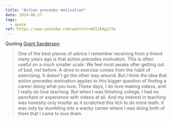 ```yaml
---
title: "Action precedes motivation"
date: 2024-06-27
tags:
  - quote
ref: https://www.youtube.com/watch?v=W3I3kAg2J7w
---
```



Quoting [Grant Sanderson](https://www.youtube.com/watch?v=W3I3kAg2J7w):

> One of the best pieces of advice I remember receiving from a friend many years ago is that action precedes motivation. This is often useful on a much smaller scale. We feel most awake after getting out of bed, not before. A drive to exercise comes from the habit of exercising. It doesn't go the other way around. But I think the idea that action precedes motivation applies to this bigger question of finding a career doing what you love. These days, I do love making videos, and I really do love teaching. But when I was finishing college, I had no penchant or experience with videos at all. And my interest in teaching was honestly only insofar as it scratched this itch to do more math. It was only by stumbling into a wacky career where I was doing both of them that I came to love them.